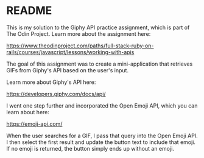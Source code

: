# README

This is my solution to the Giphy API practice assignment, which is part of The Odin Project. Learn more about the assignment here:

https://www.theodinproject.com/paths/full-stack-ruby-on-rails/courses/javascript/lessons/working-with-apis

The goal of this assignment was to create a mini-application that retrieves GIFs from Giphy's API based on the user's input.

Learn more about Giphy's API here:

https://developers.giphy.com/docs/api/

I went one step further and incorporated the Open Emoji API, which you can learn about here:

https://emoji-api.com/

When the user searches for a GIF, I pass that query into the Open Emoji API. I then select the first result and update the button text to include that emoji. If no emoji is returned, the button simply ends up without an emoji.

